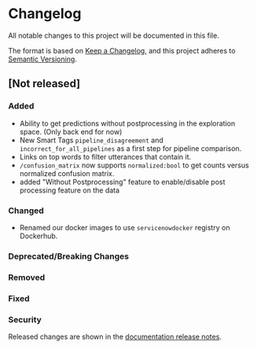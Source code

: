 # Changelog

All notable changes to this project will be documented in this file.

The format is based on [Keep a Changelog](https://keepachangelog.com/en/1.0.0/), and this project
adheres to [Semantic Versioning](https://semver.org/spec/v2.0.0.html).

## [Not released]

### Added
- Ability to get predictions without postprocessing in the exploration space. (Only back end for
  now)
- New Smart Tags `pipeline_disagreement` and `incorrect_for_all_pipelines` as a first step for pipeline comparison.
- Links on top words to filter utterances that contain it.
- `/confusion_matrix` now supports `normalized:bool` to get counts versus normalized confusion matrix.
- added "Without Postprocessing" feature to enable/disable post processing feature on the data

### Changed
- Renamed our docker images to use `servicenowdocker` registry on Dockerhub.

### Deprecated/Breaking Changes


### Removed

### Fixed

### Security

Released changes are shown in the
[documentation release notes](docs/getting-started/release-notes.md).
